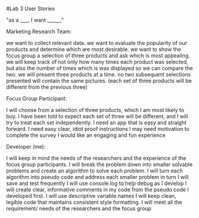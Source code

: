 #Lab 3 User Stories

"as a ____ I want ______"

Marketing Research Team:

  we want to collect relevant data.
  we want to evaluate the popularity of our products and determine which are most desirable.
  we want to show the focus group a selection of three products and ask which is most appealing.
  we will keep track of not only how many times each product was selected, but also the number of times which is was displayed so we can compare the two.
  we will present three products at a time.
  no two subsequent selections presented will contain the same pictures. (each set of three products will be different from the previous three)


Focus Group Participant:

  I will choose from a selection of three products, which I am most likely to buy.
  I have been told to expect each set of three will be different, and I will try to treat each set independently.
  I need an app that is easy and straight forward.
  I need easy clear, idiot proof instructions
  I may need motivation to complete the survey
  I would like an engaging and fun experience

Developer (me):

  I will keep in mind the needs of the researchers and the experience of the focus group participants.
  I will break the problem down into smaller solvable problems and create an algorithm to solve each problem.
  I will turn each algorithm into pseudo code and address each smaller problem in turn
  I will save and test frequently
  I will use console.log to help debug as I develop
  I will create clear, informative comments in my code from the pseudo code I developed first.
  I will use descriptive variable names
  I will keep clean, legible code that maintains consistent style formatting.
  I will meet all the requirement/ needs of the researchers and the focus group
